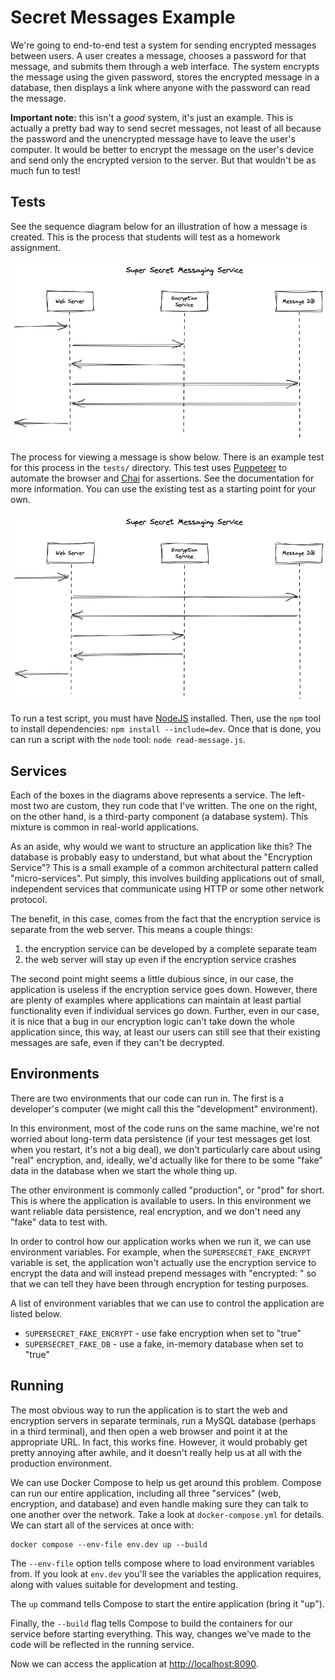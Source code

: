 # Secret Messages Example

We're going to end-to-end test a system for sending encrypted messages between
users. A user creates a message, chooses a password for that message, and
submits them through a web interface. The system encrypts the message using the
given password, stores the encrypted message in a database, then displays a link
where anyone with the password can read the message.

**Important note:** this isn't a *good* system, it's just an example. This is
actually a pretty bad way to send secret messages, not least of all because the
password and the unencrypted message have to leave the user's computer. It would
be better to encrypt the message on the user's device and send only the
encrypted version to the server. But that wouldn't be as much fun to test!

## Tests

See the sequence diagram below for an illustration of how a message is created.
This is the process that students will test as a homework assignment.

![Creating a secret message](create-message.png)

The process for viewing a message is show below. There is an example test for
this process in the `tests/` directory. This test uses
[Puppeteer](https://pptr.dev) to automate the browser and
[Chai](https://www.chaijs.com) for assertions. See the documentation for more
information. You can use the existing test as a starting point for your own.

![Viewing a secret message](view-message.png)

To run a test script, you must have [NodeJS](http://nodejs.org) installed. Then,
use the `npm` tool to install dependencies: `npm install --include=dev`. Once
that is done, you can run a script with the `node` tool: `node read-message.js`.

## Services

Each of the boxes in the diagrams above represents a service. The left-most two
are custom, they run code that I've written. The one on the right, on the other
hand, is a third-party component (a database system). This mixture is common in
real-world applications.

As an aside, why would we want to structure an application like this? The
database is probably easy to understand, but what about the "Encryption
Service"? This is a small example of a common architectural pattern called
"micro-services". Put simply, this involves building applications out of small,
independent services that communicate using HTTP or some other network protocol.

The benefit, in this case, comes from the fact that the encryption service is
separate from the web server.  This means a couple things:

  1. the encryption service can be developed by a complete separate team
  2. the web server will stay up even if the encryption service crashes

The second point might seems a little dubious since, in our case, the
application is useless if the encryption service goes down. However, there are
plenty of examples where applications can maintain at least partial
functionality even if individual services go down. Further, even in our case, it
is nice that a bug in our encryption logic can't take down the whole application
since, this way, at least our users can still see that their existing messages
are safe, even if they can't be decrypted.

## Environments

There are two environments that our code can run in. The first is a developer's
computer (we might call this the "development" environment).

In this environment, most of the code runs on the same machine, we're not
worried about long-term data persistence (if your test messages get lost when
you restart, it's not a big deal), we don't particularly care about using "real"
encryption, and, ideally, we'd actually like for there to be some "fake" data in
the database when we start the whole thing up.

The other environment is commonly called "production", or "prod" for short. This
is where the application is available to users. In this environment we want
reliable data persistence, real encryption, and we don't need any "fake" data to
test with.

In order to control how our application works when we run it, we can use
environment variables. For example, when the `SUPERSECRET_FAKE_ENCRYPT`
variable is set, the application won't actually use the encryption service to
encrypt the data and will instead prepend messages with "encrypted: " so that
we can tell they have been through encryption for testing purposes.

A list of environment variables that we can use to control the application are
listed below.

  * `SUPERSECRET_FAKE_ENCRYPT` - use fake encryption when set to "true"
  * `SUPERSECRET_FAKE_DB` - use a fake, in-memory database when set to "true"

## Running

The most obvious way to run the application is to start the web and encryption
servers in separate terminals, run a MySQL database (perhaps in a third
terminal), and then open a web browser and point it at the appropriate URL.  In
fact, this works fine. However, it would probably get pretty annoying after
awhile, and it doesn't really help us at all with the production environment.

We can use Docker Compose to help us get around this problem. Compose can run
our entire application, including all three "services" (web, encryption, and
database) and even handle making sure they can talk to one another over the
network. Take a look at `docker-compose.yml` for details. We can start all of
the services at once with:

```shell
docker compose --env-file env.dev up --build
```

The `--env-file` option tells compose where to load environment variables from.
If you look at `env.dev` you'll see the variables the application requires,
along with values suitable for development and testing.

The `up` command tells Compose to start the entire application (bring it "up").

Finally, the `--build` flag tells Compose to build the containers for our
service before starting everything. This way, changes we've made to the code
will be reflected in the running service.

Now we can access the application at <http://localhost:8090>.

